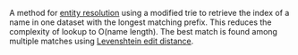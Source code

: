 A method for [entity resolution](https://en.wikipedia.org/wiki/Record_linkage)
using a modified trie to retrieve the index of a name in one dataset with the longest matching
prefix. This reduces the complexity of lookup to O(name length). The best match
is found among multiple matches using [Levenshtein edit distance](https://en.wikipedia.org/wiki/Levenshtein_distance). 
